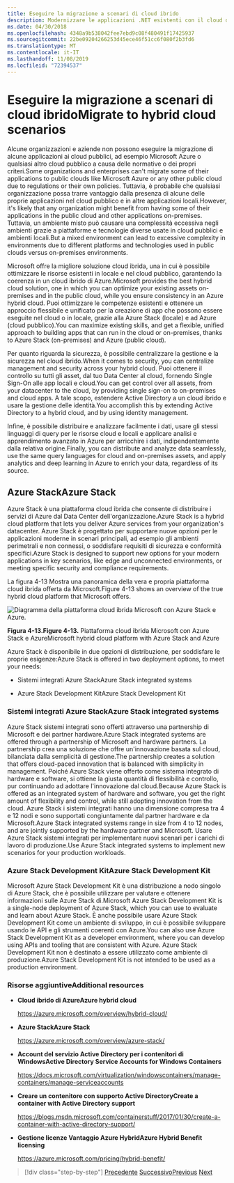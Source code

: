 ```yaml
---
title: Eseguire la migrazione a scenari di cloud ibrido
description: Modernizzare le applicazioni .NET esistenti con il cloud di Azure e i contenitori di Windows | Eseguire la migrazione a scenari basati su cloud ibrido
ms.date: 04/30/2018
ms.openlocfilehash: 4348a9b538042fee7ebd9c08f480491f17425937
ms.sourcegitcommit: 22be09204266253d45ece46f51cc6f080f2b3fd6
ms.translationtype: MT
ms.contentlocale: it-IT
ms.lasthandoff: 11/08/2019
ms.locfileid: "72394537"
---
```

# <a name="migrate-to-hybrid-cloud-scenarios"></a><span data-ttu-id="bb061-103">Eseguire la migrazione a scenari di cloud ibrido</span><span class="sxs-lookup"><span data-stu-id="bb061-103">Migrate to hybrid cloud scenarios</span></span>

<span data-ttu-id="bb061-104">Alcune organizzazioni e aziende non possono eseguire la migrazione di alcune applicazioni ai cloud pubblici, ad esempio Microsoft Azure o qualsiasi altro cloud pubblico a causa delle normative o dei propri criteri.</span><span class="sxs-lookup"><span data-stu-id="bb061-104">Some organizations and enterprises can't migrate some of their applications to public clouds like Microsoft Azure or any other public cloud due to regulations or their own policies.</span></span> <span data-ttu-id="bb061-105">Tuttavia, è probabile che qualsiasi organizzazione possa trarre vantaggio dalla presenza di alcune delle proprie applicazioni nel cloud pubblico e in altre applicazioni locali.</span><span class="sxs-lookup"><span data-stu-id="bb061-105">However, it's likely that any organization might benefit from having some of their applications in the public cloud and other applications on-premises.</span></span> <span data-ttu-id="bb061-106">Tuttavia, un ambiente misto può causare una complessità eccessiva negli ambienti grazie a piattaforme e tecnologie diverse usate in cloud pubblici e ambienti locali.</span><span class="sxs-lookup"><span data-stu-id="bb061-106">But a mixed environment can lead to excessive complexity in environments due to different platforms and technologies used in public clouds versus on-premises environments.</span></span>

<span data-ttu-id="bb061-107">Microsoft offre la migliore soluzione cloud ibrida, una in cui è possibile ottimizzare le risorse esistenti in locale e nel cloud pubblico, garantendo la coerenza in un cloud ibrido di Azure.</span><span class="sxs-lookup"><span data-stu-id="bb061-107">Microsoft provides the best hybrid cloud solution, one in which you can optimize your existing assets on-premises and in the public cloud, while you ensure consistency in an Azure hybrid cloud.</span></span> <span data-ttu-id="bb061-108">Puoi ottimizzare le competenze esistenti e ottenere un approccio flessibile e unificato per la creazione di app che possono essere eseguite nel cloud o in locale, grazie alla Azure Stack (locale) e ad Azure (cloud pubblico).</span><span class="sxs-lookup"><span data-stu-id="bb061-108">You can maximize existing skills, and get a flexible, unified approach to building apps that can run in the cloud or on-premises, thanks to Azure Stack (on-premises) and Azure (public cloud).</span></span>

<span data-ttu-id="bb061-109">Per quanto riguarda la sicurezza, è possibile centralizzare la gestione e la sicurezza nel cloud ibrido.</span><span class="sxs-lookup"><span data-stu-id="bb061-109">When it comes to security, you can centralize management and security across your hybrid cloud.</span></span> <span data-ttu-id="bb061-110">Puoi ottenere il controllo su tutti gli asset, dal tuo Data Center al cloud, fornendo Single Sign-On alle app locali e cloud.</span><span class="sxs-lookup"><span data-stu-id="bb061-110">You can get control over all assets, from your datacenter to the cloud, by providing single sign-on to on-premises and cloud apps.</span></span> <span data-ttu-id="bb061-111">A tale scopo, estendere Active Directory a un cloud ibrido e usare la gestione delle identità.</span><span class="sxs-lookup"><span data-stu-id="bb061-111">You accomplish this by extending Active Directory to a hybrid cloud, and by using identity management.</span></span>

<span data-ttu-id="bb061-112">Infine, è possibile distribuire e analizzare facilmente i dati, usare gli stessi linguaggi di query per le risorse cloud e locali e applicare analisi e apprendimento avanzato in Azure per arricchire i dati, indipendentemente dalla relativa origine.</span><span class="sxs-lookup"><span data-stu-id="bb061-112">Finally, you can distribute and analyze data seamlessly, use the same query languages for cloud and on-premises assets, and apply analytics and deep learning in Azure to enrich your data, regardless of its source.</span></span>

## <a name="azure-stack"></a><span data-ttu-id="bb061-113">Azure Stack</span><span class="sxs-lookup"><span data-stu-id="bb061-113">Azure Stack</span></span>

<span data-ttu-id="bb061-114">Azure Stack è una piattaforma cloud ibrida che consente di distribuire i servizi di Azure dal Data Center dell'organizzazione.</span><span class="sxs-lookup"><span data-stu-id="bb061-114">Azure Stack is a hybrid cloud platform that lets you deliver Azure services from your organization's datacenter.</span></span> <span data-ttu-id="bb061-115">Azure Stack è progettato per supportare nuove opzioni per le applicazioni moderne in scenari principali, ad esempio gli ambienti perimetrali e non connessi, o soddisfare requisiti di sicurezza e conformità specifici.</span><span class="sxs-lookup"><span data-stu-id="bb061-115">Azure Stack is designed to support new options for your modern applications in key scenarios, like edge and unconnected environments, or meeting specific security and compliance requirements.</span></span>

<span data-ttu-id="bb061-116">La figura 4-13 Mostra una panoramica della vera e propria piattaforma cloud ibrida offerta da Microsoft.</span><span class="sxs-lookup"><span data-stu-id="bb061-116">Figure 4-13 shows an overview of the true hybrid cloud platform that Microsoft offers.</span></span>

![Diagramma della piattaforma cloud ibrida Microsoft con Azure Stack e Azure.](./media/migrate-to-hybrid-cloud-scenarios/microsoft-hybrid-cloud-platform.png)

<span data-ttu-id="bb061-118">**Figura 4-13.**</span><span class="sxs-lookup"><span data-stu-id="bb061-118">**Figure 4-13.**</span></span> <span data-ttu-id="bb061-119">Piattaforma cloud ibrida Microsoft con Azure Stack e Azure</span><span class="sxs-lookup"><span data-stu-id="bb061-119">Microsoft hybrid cloud platform with Azure Stack and Azure</span></span>

<span data-ttu-id="bb061-120">Azure Stack è disponibile in due opzioni di distribuzione, per soddisfare le proprie esigenze:</span><span class="sxs-lookup"><span data-stu-id="bb061-120">Azure Stack is offered in two deployment options, to meet your needs:</span></span>

- <span data-ttu-id="bb061-121">Sistemi integrati Azure Stack</span><span class="sxs-lookup"><span data-stu-id="bb061-121">Azure Stack integrated systems</span></span>

- <span data-ttu-id="bb061-122">Azure Stack Development Kit</span><span class="sxs-lookup"><span data-stu-id="bb061-122">Azure Stack Development Kit</span></span>

### <a name="azure-stack-integrated-systems"></a><span data-ttu-id="bb061-123">Sistemi integrati Azure Stack</span><span class="sxs-lookup"><span data-stu-id="bb061-123">Azure Stack integrated systems</span></span>

<span data-ttu-id="bb061-124">Azure Stack sistemi integrati sono offerti attraverso una partnership di Microsoft e dei partner hardware.</span><span class="sxs-lookup"><span data-stu-id="bb061-124">Azure Stack integrated systems are offered through a partnership of Microsoft and hardware partners.</span></span> <span data-ttu-id="bb061-125">La partnership crea una soluzione che offre un'innovazione basata sul cloud, bilanciata dalla semplicità di gestione.</span><span class="sxs-lookup"><span data-stu-id="bb061-125">The partnership creates a solution that offers cloud-paced innovation that is balanced with simplicity in management.</span></span> <span data-ttu-id="bb061-126">Poiché Azure Stack viene offerto come sistema integrato di hardware e software, si ottiene la giusta quantità di flessibilità e controllo, pur continuando ad adottare l'innovazione dal cloud.</span><span class="sxs-lookup"><span data-stu-id="bb061-126">Because Azure Stack is offered as an integrated system of hardware and software, you get the right amount of flexibility and control, while still adopting innovation from the cloud.</span></span> <span data-ttu-id="bb061-127">Azure Stack i sistemi integrati hanno una dimensione compresa tra 4 e 12 nodi e sono supportati congiuntamente dal partner hardware e da Microsoft.</span><span class="sxs-lookup"><span data-stu-id="bb061-127">Azure Stack integrated systems range in size from 4 to 12 nodes, and are jointly supported by the hardware partner and Microsoft.</span></span> <span data-ttu-id="bb061-128">Usare Azure Stack sistemi integrati per implementare nuovi scenari per i carichi di lavoro di produzione.</span><span class="sxs-lookup"><span data-stu-id="bb061-128">Use Azure Stack integrated systems to implement new scenarios for your production workloads.</span></span>

### <a name="azure-stack-development-kit"></a><span data-ttu-id="bb061-129">Azure Stack Development Kit</span><span class="sxs-lookup"><span data-stu-id="bb061-129">Azure Stack Development Kit</span></span>

<span data-ttu-id="bb061-130">Microsoft Azure Stack Development Kit è una distribuzione a nodo singolo di Azure Stack, che è possibile utilizzare per valutare e ottenere informazioni sulle Azure Stack di.</span><span class="sxs-lookup"><span data-stu-id="bb061-130">Microsoft Azure Stack Development Kit is a single-node deployment of Azure Stack, which you can use to evaluate and learn about Azure Stack.</span></span> <span data-ttu-id="bb061-131">È anche possibile usare Azure Stack Development Kit come un ambiente di sviluppo, in cui è possibile sviluppare usando le API e gli strumenti coerenti con Azure.</span><span class="sxs-lookup"><span data-stu-id="bb061-131">You can also use Azure Stack Development Kit as a developer environment, where you can develop using APIs and tooling that are consistent with Azure.</span></span> <span data-ttu-id="bb061-132">Azure Stack Development Kit non è destinato a essere utilizzato come ambiente di produzione.</span><span class="sxs-lookup"><span data-stu-id="bb061-132">Azure Stack Development Kit is not intended to be used as a production environment.</span></span>

### <a name="additional-resources"></a><span data-ttu-id="bb061-133">Risorse aggiuntive</span><span class="sxs-lookup"><span data-stu-id="bb061-133">Additional resources</span></span>

- <span data-ttu-id="bb061-134">**Cloud ibrido di Azure**</span><span class="sxs-lookup"><span data-stu-id="bb061-134">**Azure hybrid cloud**</span></span>

    <https://azure.microsoft.com/overview/hybrid-cloud/>

- <span data-ttu-id="bb061-135">**Azure Stack**</span><span class="sxs-lookup"><span data-stu-id="bb061-135">**Azure Stack**</span></span>

    <https://azure.microsoft.com/overview/azure-stack/>

- <span data-ttu-id="bb061-136">**Account del servizio Active Directory per i contenitori di Windows**</span><span class="sxs-lookup"><span data-stu-id="bb061-136">**Active Directory Service Accounts for Windows Containers**</span></span>

    <https://docs.microsoft.com/virtualization/windowscontainers/manage-containers/manage-serviceaccounts>

- <span data-ttu-id="bb061-137">**Creare un contenitore con supporto Active Directory**</span><span class="sxs-lookup"><span data-stu-id="bb061-137">**Create a container with Active Directory support**</span></span>

    <https://blogs.msdn.microsoft.com/containerstuff/2017/01/30/create-a-container-with-active-directory-support/>

- <span data-ttu-id="bb061-138">**Gestione licenze Vantaggio Azure Hybrid**</span><span class="sxs-lookup"><span data-stu-id="bb061-138">**Azure Hybrid Benefit licensing**</span></span>

    <https://azure.microsoft.com/pricing/hybrid-benefit/>

>[!div class="step-by-step"]
><span data-ttu-id="bb061-139">[Precedente](life-cycle-ci-cd-pipelines-devops-tools.md)
>[Successivo](../walkthroughs-technical-get-started-overview.md)</span><span class="sxs-lookup"><span data-stu-id="bb061-139">[Previous](life-cycle-ci-cd-pipelines-devops-tools.md)
[Next](../walkthroughs-technical-get-started-overview.md)</span></span>
